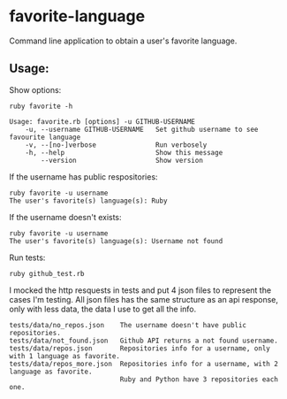 favorite-language
=================

Command line application to obtain a user's favorite language.


Usage:
-----

Show options:

```
ruby favorite -h 

Usage: favorite.rb [options] -u GITHUB-USERNAME
    -u, --username GITHUB-USERNAME   Set github username to see favourite language
    -v, --[no-]verbose               Run verbosely
    -h, --help                       Show this message
        --version                    Show version
```

If the username has public respositories:

```
ruby favorite -u username
The user's favorite(s) language(s): Ruby
```

If the username doesn't exists:

```
ruby favorite -u username
The user's favorite(s) language(s): Username not found
```

Run tests:

```
ruby github_test.rb
```

I mocked the http resquests in tests and put 4 json files to represent the cases I'm testing.
All json files has the same structure as an api response, only with less data, the data I use
to get all the info.

```
tests/data/no_repos.json    The username doesn't have public repositories.
tests/data/not_found.json   Github API returns a not found username.
tests/data/repos.json       Repositories info for a username, only with 1 language as favorite.
tests/data/repos_more.json  Repositories info for a username, with 2 language as favorite. 
                            Ruby and Python have 3 repositories each one.
```